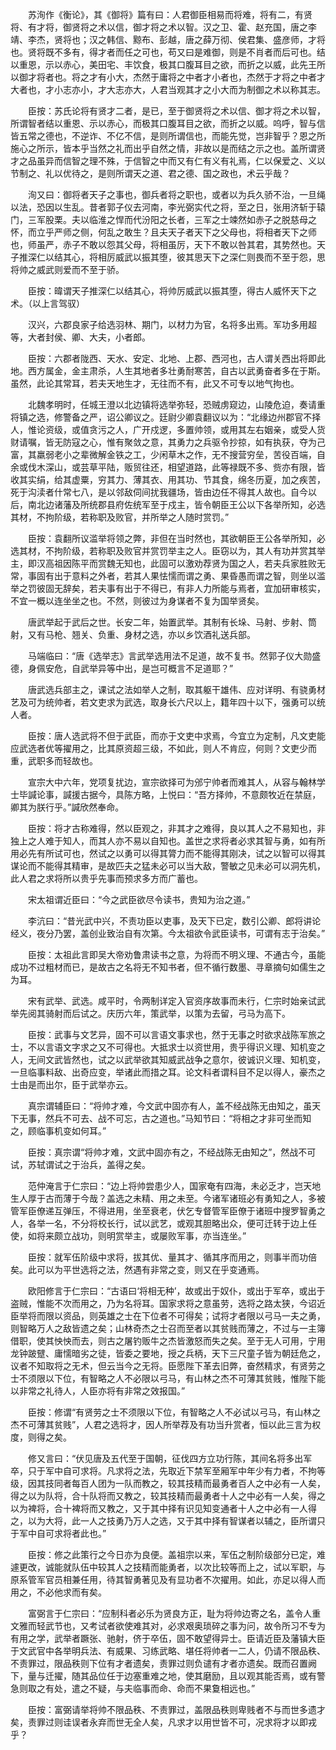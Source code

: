 <!-- { "loadSidebar": true } -->
　　苏洵作《衡论》，其《御将》篇有曰：人君御臣相易而将难，将有二，有贤将、有才将，御贤将之术以信，御才将之术以智。汉之卫、霍、赵充国，唐之李靖、李杰，贤将也；汉之韩信、黥布、彭越，唐之薛万彻、侯君集、盛彦师，才将也。贤将既不多有，得才者而任之可也，苟又曰是难御，则是不肖者而后可也。结以重恩，示以赤心，美田宅、丰饮食，极其口腹耳目之欲，而折之以威，此先王所以御才将者也。将之才有小大，杰然于庸将之中者才小者也，杰然于才将之中者才大者也，才小志亦小，才大志亦大，人君当观其才之小大而为制御之术以称其志。

　　臣按：苏氏论将有贤才二者，是已，至于御贤将之术以信、御才将之术以智，所谓智者结以重恩、示以赤心，而极其口腹耳目之欲，而折之以威。呜呼，智与信皆五常之德也，不逆诈、不亿不信，是则所谓信也，而能先觉，岂非智乎？恩之所施心之所示，皆本乎当然之礼而出乎自然之情，非故以是而结之示之也。盖所谓贤才之品虽异而信智之理不殊，于信智之中而又有仁有义有礼焉，仁以保爱之、义以节制之、礼以优待之，是则所谓天之道、君之德、国之政也，术云乎哉？

　　洵又曰：御将者天子之事也，御兵者将之职也，或者以为兵久骄不治，一旦绳以法，恐因以生乱。昔者郭子仪去河南，李光弼实代之将，至之日，张用济斩于辕门，三军股栗。夫以临淮之悍而代汾阳之长者，三军之士竦然如赤子之脱慈母之怀，而立乎严师之侧，何乱之敢生？且夫天子者天下之父母也，将相者天下之师也，师虽严，赤子不敢以怨其父母，将相虽厉，天下不敢以咎其君，其势然也。天子推深仁以结其心，将相厉威武以振其堕，彼其思天下之深仁则畏而不至于怨，思将帅之威武则爱而不至于骄。

　　臣按：暐谓天子推深仁以结其心，将帅厉威武以振其堕，得古人威怀天下之术。（以上言驾驭）

　　汉兴，六郡良家子给选羽林、期门，以材力为官，名将多出焉。军功多用超等，大者封侯、卿、大夫，小者郎。

　　臣按：六郡者陇西、天水、安定、北地、上郡、西河也，古人谓关西出将即此地。西方属金，金主肃杀，人生其地者多壮勇耐寒苦，自古以武勇奋者多在于斯。虽然，此论其常耳，若夫天地生才，无往而不有，此又不可专以地气拘也。

　　北魏孝明时，任城王澄以北边镇将选举弥轻，恐贼虏窥边，山陵危迫，奏请重将镇之选，修警备之严，诏公卿议之。廷尉少卿袁翻议以为：“北缘边州郡官不择人，惟论资级，或值贪污之人，广开戍逻，多置帅领，或用其左右姻亲，或受人货财请嘱，皆无防寇之心，惟有聚敛之意，其勇力之兵驱令抄掠，如有执获，夺为己富，其羸弱老小之辈微解金铁之工，少闲草木之作，无不搜营穷垒，苦役百端，自余或伐木深山，或芸草平陆，贩贸往还，相望道路，此等禄既不多、赀亦有限，皆收其实绢，给其虚粟，穷其力、薄其衣、用其功、节其食，绵冬历夏，加之疾苦，死于沟渎者什常七八，是以邻敌伺间扰我疆场，皆由边任不得其人故也。自今以后，南北边诸藩及所统郡县府佐统军至于戍主，皆令朝臣王公以下各举所知，必选其材，不拘阶级，若称职及败官，并所举之人随时赏罚。”

　　臣按：袁翻所议滥举将领之弊，非但在当时然也，其欲朝臣王公各举所知，必选其材，不拘阶级，若称职及败官并赏罚举主之人。臣窃以为，其人有功并赏其举主，即汉高祖因陈平而赏魏无知也，此固可以激劝荐贤为国之人，若夫兵家胜败无常，事固有出于意料之外者，若其人果怯懦而谓之勇、果昏愚而谓之智，则坐以滥举之罚彼固无辞矣，若夫事有出于不得已，有非人力所能与焉者，宜加研审核实，不宜一概以连坐坐之也。不然，则彼过为身谋者不复为国举贤矣。

　　唐武举起于武后之世。长安二年，始置武举。其制有长垛、马射、步射、筒射，又有马枪、翘关、负重、身材之选，亦以乡饮酒礼送兵部。

　　马端临曰：“唐《选举志》言武举选用法不足道，故不复书。然郭子仪大勋盛德，身佩安危，自武举异等中出，是岂可概言不足道耶？”

　　唐武选兵部主之，课试之法如举人之制，取其躯干雄伟、应对详明、有骁勇材艺及可为统帅者，若文吏求为武选，取身长六尺以上，籍年四十以下，强勇可以统人者。

　　臣按：唐人选武将不但于武臣，而亦于文吏中求焉，今宜立为定制，凡文吏能应武选者优等擢用之，比其原资超三级，不如此，则人不肯应，何则？文吏少而重，武职多而轻故也。

　　宣宗大中六年，党项复扰边，宣宗欲择可为邠宁帅者而难其人，从容与翰林学士毕諴论事，諴援古据今，具陈方略，上悦曰：“吾方择帅，不意颇牧近在禁庭，卿其为朕行乎。”諴欣然奉命。

　　臣按：将才古称难得，然以臣观之，非其才之难得，良以其人之不易知也，非独上之人难于知人，而其人亦不易以自知也。盖世之求将者必求其智与勇，如有所用必先有所试可也，然试之以勇可以得其膂力而不能得其刚决，试之以智可以得其谋论而不能得其精审，是故匹夫之猛未必可以当大敌，警敏之见未必可以洞先机，此人君之求将所以贵乎先事而预求多方而广蓄也。

　　宋太祖谓近臣曰：“今之武臣欲尽令读书，贵知为治之道。”

　　李沆曰：“昔光武中兴，不责功臣以吏事，及天下已定，数引公卿、郎将讲论经义，夜分乃罢，盖创业致治自有次第。今太祖欲令武臣读书，可谓有志于治矣。”

　　臣按：太祖此言即吴大帝劝鲁肃读书之意，为将而不明义理、不通古今，虽能成功不过粗材而已，是故古之名将无不知书者，但不循行数墨、寻章摘句如儒生之为耳。

　　宋有武举、武选。咸平时，令两制详定入官资序故事而未行，仁宗时始亲试武举先阅其骑射而后试之。庆历六年，策武举，以策为去留，弓马为高下。

　　臣按：武事与文艺异，固不可以言语文事求也，然于无事之时欲求战陈军旅之士，不以言语文字求之又不可得也。大抵求士以资世用，贵乎得识义理、知机变之人，无间文武皆然也，试之以武举欲其知威武战争之意尔，彼诚识义理、知机变，一旦临事料敌、出奇应变，举诸此而措之耳。论文科者谓科目不足以得人，豪杰之士由是而出尔，臣于武举亦云。

　　真宗谓辅臣曰：“将帅才难，今文武中固亦有人，盖不经战陈无由知之，虽天下无事，然兵不可去、战不可忘，古之道也。”马知节曰：“将相之才非可坐而知之，顾临事机变如何耳。”

　　臣按：真宗谓“将帅才难，文武中固亦有之，不经战陈无由知之”，然战不可试，苏轼谓试之于治兵，盖得之矣。

　　范仲淹言于仁宗曰：“边上将帅尝患少人，国家奄有四海，未必乏才，岂天地生人厚于古而薄于今哉？盖选之未精、用之未至。今诸军诸班必有勇知之人，多被管军臣僚递互弹压，不得进用，坐至衰老，伏乞专督管军臣僚于诸班中搜罗智勇之人，各举一名，不分将校长行，试以武艺，或观其胆略出众，便可迁转于边上任使，如将来颇立战功，则明赏举主，或屡败军事，亦当连坐。”

　　臣按：就军伍阶级中求将，拔其优、量其才、循其序而用之，则事半而功倍矣。此可以为平世选将之法，然遇有非常之变，则又在乎变通焉。

　　欧阳修言于仁宗曰：“古语曰‘将相无种’，故或出于奴仆，或出于军卒，或出于盗贼，惟能不次而用之，乃为名将耳。国家求将之意虽劳，选将之路太狭，今诏近臣举将而限以资品，则英雄之士在下位者不可得矣；试将才者限以弓马一夫之勇，则智略万人之敌皆遗之矣；山林奇杰之士召而至者以其贫贱而薄之，不过与一主簿借职，使其怏怏而去，则古之屠钓贩牛之杰皆激怒而失之矣。至于无人可用，宁用龙钟跛躄、庸懦暗劣之徒，皆委之要地，授之兵柄，天下三尺童子皆为朝廷危之，议者不知取将之无术，但云当今之无将。臣愿陛下革去旧弊，奋然精求，有贤劳之士不须限以下位，有智略之人不必限以弓马，有山林之杰不可薄其贫贱，惟陛下能以非常之礼待人，人臣亦将有非常之效报国。”

　　臣按：修谓“有贤劳之士不须限以下位，有智略之人不必试以弓马，有山林之杰不可薄其贫贱”，人君之选将才，因人所举荐及有功当升赏者，恒以此三言为权度，则得之矣。

　　修又言曰：“伏见唐及五代至于国朝，征伐四方立功行陈，其间名将多出军卒，只于军中自可求将。凡求将之法，先取近下禁军至厢军中年少有力者，不拘等级，因其技同者每百人团为一队而教之，较其技精而最勇者百人之中必有一人矣，得之以为队将，合十队将而又教之，较其技精而最勇者十人之中必有一人矣，得之以为裨将，合十裨将而又教之，又于其中择有识见知变通者十人之中必有一人得之，以为大将，此一人之技勇乃万人之选，又于其中择有智谋者以辅之，臣所谓只于军中自可求将者此也。”

　　臣按：修之此策行之今日亦为良便。盖祖宗以来，军伍之制阶级部分已定，难遽更改，诚能就队伍中较其人之技精而能勇者，以次比较等而上之，试以军职，与原系管军官员相兼任用，待其智勇著见及有显功者不次擢用。如此，亦足以得人而用之，不必他求而有矣。

　　富弼言于仁宗曰：“应制科者必乐为贤良方正，耻为将帅边寄之名，盖令人重文雅而轻武节也，又考试者欲使难其对，必求艰奥琐碎之事为问，故令所习不专为有用之学，武举者蹶张、驰射，侪于卒伍，固不敢望得异士。臣请近臣及藩镇大臣于文武官中各举明兵法、有威果、习练武略、堪任将帅者一二人，仍请不限品秩、不责罪过，限品秩则下位有才者遗矣，责罪过则负谴有才者亦遗矣。既而召置阙下，量与迁擢，随其品位任于边塞重难之地，使其磨励，且以观其能否焉，或有警急则取之有处，遣之不疑，与夫临事而命、命而不果敻相远也。”

　　臣按：富弼请举将帅不限品秩、不责罪过，盖限品秩则卑贱者不与而世多遗才矣，责罪过则诖误者永弃而世无全人矣，凡求才以用世皆不可，况求将才以即戎乎？

